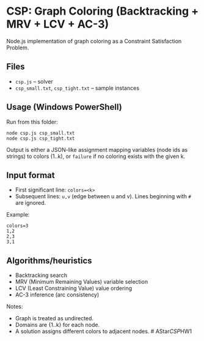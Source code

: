 # CSP: Graph Coloring (Backtracking + MRV + LCV + AC-3)

Node.js implementation of graph coloring as a Constraint Satisfaction Problem.

## Files

- `csp.js` – solver
- `csp_small.txt`, `csp_tight.txt` – sample instances

## Usage (Windows PowerShell)

Run from this folder:

```
node csp.js csp_small.txt
node csp.js csp_tight.txt
```

Output is either a JSON-like assignment mapping variables (node ids as strings) to colors (1..k), or `failure` if no coloring exists with the given k.

## Input format

- First significant line: `colors=<k>`
- Subsequent lines: `u,v` (edge between u and v). Lines beginning with `#` are ignored.

Example:

```
colors=3
1,2
2,3
3,1
```

## Algorithms/heuristics

- Backtracking search
- MRV (Minimum Remaining Values) variable selection
- LCV (Least Constraining Value) value ordering
- AC-3 inference (arc consistency)

Notes:

- Graph is treated as undirected.
- Domains are {1..k} for each node.
- A solution assigns different colors to adjacent nodes.
#   A S t a r _ C S P _ H W 1  
 